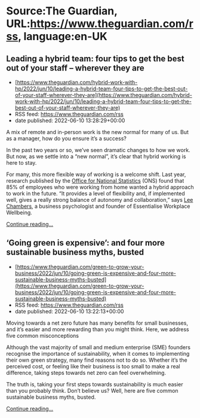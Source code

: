 # Source:The Guardian, URL:https://www.theguardian.com/rss, language:en-UK

## Leading a hybrid team: four tips to get the best out of your staff – wherever they are
 - [https://www.theguardian.com/hybrid-work-with-hp/2022/jun/10/leading-a-hybrid-team-four-tips-to-get-the-best-out-of-your-staff-wherever-they-are](https://www.theguardian.com/hybrid-work-with-hp/2022/jun/10/leading-a-hybrid-team-four-tips-to-get-the-best-out-of-your-staff-wherever-they-are)
 - RSS feed: https://www.theguardian.com/rss
 - date published: 2022-06-10 13:28:29+00:00

<p>A mix of remote and in-person work is the new normal for many of us. But as a manager, how do you ensure it’s a success?</p><p>In the past two years or so, we’ve seen dramatic changes to how we work. But now, as we settle into a “new normal”, it’s clear that hybrid working is here to stay.</p><p>For many, this more flexible way of working is a welcome shift. Last year, research published by the <a href="https://www.ons.gov.uk/employmentandlabourmarket/peopleinwork/employmentandemployeetypes/articles/businessandindividualattitudestowardsthefutureofhomeworkinguk/apriltomay2021" rel="nofollow">Office for National Statistics</a> (ONS) found that 85% of employees who were working from home wanted a hybrid approach to work in the future. “It provides a level of flexibility and, if implemented well, gives a really strong balance of autonomy and collaboration,” says <a href="http://leechambers.org" rel="nofollow">Lee Chambers</a>, a business psychologist and founder of Essentialise Workplace Wellbeing.</p> <a href="https://www.theguardian.com/hybrid-work-with-hp/2022/jun/10/leading-a-hybrid-team-four-tips-to-get-the-best-out-of-your-staff-wherever-they-are">Continue reading...</a>

## ‘Going green is expensive’: and four more sustainable business myths, busted
 - [https://www.theguardian.com/green-to-grow-your-business/2022/jun/10/going-green-is-expensive-and-four-more-sustainable-business-myths-busted](https://www.theguardian.com/green-to-grow-your-business/2022/jun/10/going-green-is-expensive-and-four-more-sustainable-business-myths-busted)
 - RSS feed: https://www.theguardian.com/rss
 - date published: 2022-06-10 13:22:13+00:00

<p>Moving towards a net zero future has many benefits for small businesses, and it’s easier and more rewarding than you might think. Here, we address five common misconceptions</p><p>Although the vast majority of small and medium enterprise (SME) founders recognise the importance of sustainability, when it comes to implementing their own green strategy, many find reasons not to do so. Whether it’s the perceived cost, or feeling like their business is too small to make a real difference, taking steps towards net zero can feel overwhelming.</p><p>The truth is, taking your first steps towards sustainability is much easier than you probably think. Don’t believe us? Well, here are five common sustainable business myths, busted.</p> <a href="https://www.theguardian.com/green-to-grow-your-business/2022/jun/10/going-green-is-expensive-and-four-more-sustainable-business-myths-busted">Continue reading...</a>

